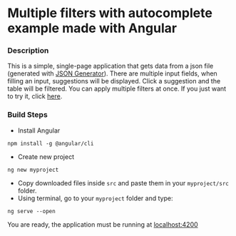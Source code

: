 # Multiple filters with autocomplete example made with Angular

### Description
This is a simple, single-page application that gets data from a json file (generated with [JSON Generator](https://www.json-generator.com/)). 
There are multiple input fields, when filling an input, suggestions will be displayed. Click a suggestion and the table will be filtered. 
You can apply multiple filters at once. If you just want to try it, click [here](https://aggelos24.github.io/angular-filters/).

### Build Steps
* Install Angular
```
npm install -g @angular/cli
```
* Create new project
```
ng new myproject
```
* Copy downloaded files inside `src` and paste them in your `myproject/src` folder.
* Using terminal, go to your `myproject` folder and type:
```
ng serve --open
```
You are ready, the application must be running at [localhost:4200](http://localhost:4200/)
